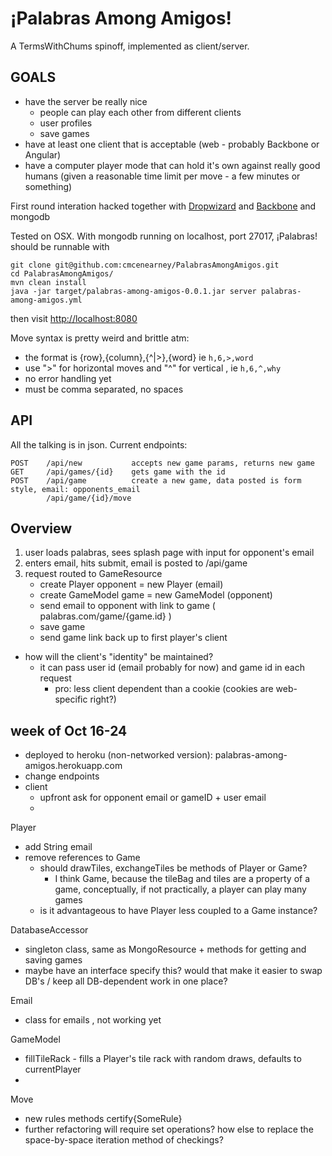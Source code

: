 ¡Palabras Among Amigos!
======================

A TermsWithChums spinoff, implemented as client/server.

GOALS
------

  - have the server be really nice
    - people can play each other from different clients
    - user profiles
    - save games
  - have at least one client that is acceptable (web - probably Backbone or Angular)
  - have a computer player mode that can hold it's own against really good humans (given a reasonable time limit per move - a few minutes or something)  

  
First round interation hacked together with [Dropwizard](https://github.com/dropwizard/dropwizard) and [Backbone](http://backbonejs.org/) and mongodb


Tested on OSX. With mongodb running on localhost, port 27017,  ¡Palabras! should be runnable with

```
git clone git@github.com:cmcenearney/PalabrasAmongAmigos.git
cd PalabrasAmongAmigos/
mvn clean install
java -jar target/palabras-among-amigos-0.0.1.jar server palabras-among-amigos.yml
```

then visit [http://localhost:8080](http://localhost:8080)

Move syntax is pretty weird and brittle atm:  
  - the format is {row},{column},{^|>},{word} ie `h,6,>,word`    
  - use ">" for horizontal moves and "^" for vertical , ie `h,6,^,why` 
  - no error handling yet  
  - must be comma separated, no spaces  


API
---

All the talking is in json. Current endpoints:

```
POST    /api/new           accepts new game params, returns new game   
GET     /api/games/{id}    gets game with the id   
POST    /api/game          create a new game, data posted is form style, email: opponents_email
        /api/game/{id}/move
```

Overview
--------

1. user loads palabras, sees splash page with input for opponent's email
2. enters email, hits submit, email is posted to  /api/game
3. request routed to GameResource 
   - create Player opponent = new Player (email)
   - create GameModel game = new GameModel (opponent)
   - send email to opponent with link to game ( palabras.com/game/{game.id} )
   - save game
   - send game link back up to first player's client

- how will the client's "identity" be maintained?
  - it can pass user id (email probably for now) and game id in each request
    - pro: less client dependent than a cookie (cookies are web-specific right?)


week of Oct 16-24
----------------
- deployed to heroku (non-networked version): palabras-among-amigos.herokuapp.com
- change endpoints
- client
  - upfront ask for opponent email or gameID + user email
  - 

Player
  - add String email
  - remove references to Game
    - should drawTiles, exchangeTiles be methods of Player or Game? 
      - I think Game, because the tileBag and tiles are a property of a game, conceptually, if not practically, a player can play many games
    - is it advantageous to have Player less coupled to a Game instance?

DatabaseAccessor
  - singleton class, same as MongoResource + methods for getting and saving games
  - maybe have an interface specify this? would that make it easier to swap DB's / keep all DB-dependent work in one place?

Email
  - class for emails , not working yet

GameModel
  - fillTileRack - fills a Player's tile rack with random draws, defaults to currentPlayer
  - 

Move
  - new rules methods certify{SomeRule}
  - further refactoring will require set operations? how else to replace the space-by-space iteration method of checkings?
